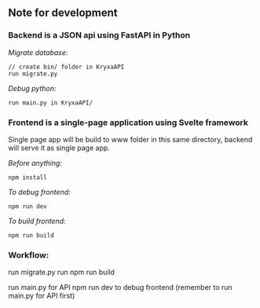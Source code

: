 ## Note for development

### Backend is a JSON api using FastAPI in Python

*Migrate database:*
```
// create bin/ folder in KryxaAPI
run migrate.py
```

*Debug python:*
```
run main.py in KryxaAPI/
```

### Frontend is a single-page application using Svelte framework

Single page app will be build to www folder in this same directory, backend will serve it as single page app.

*Before anything:*
```
npm install
```
*To debug frontend:*
```
npm run dev
```
*To build frontend:*
```
npm run build
```

### Workflow:

run migrate.py
run npm run build

run main.py for API
npm run dev to debug frontend (remember to run main.py for API first)